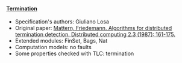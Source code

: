 #### <a href="https://github.com/nano-o/Distributed-termination-detection">Termination</a>
- Specification's authors: Giuliano Losa
- Original paper: <a href="https://link.springer.com/article/10.1007/BF01782776">Mattern, Friedemann. Algorithms for distributed termination detection. Distributed computing 2.3 (1987): 161-175.</a>
- Extended modules: FinSet, Bags, Nat
- Computation models: no faults
- Some properties checked with TLC: termination


